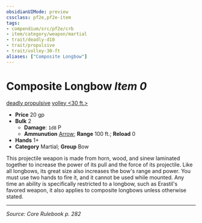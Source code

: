 ```yaml
---
obsidianUIMode: preview
cssclass: pf2e,pf2e-item
tags:
- compendium/src/pf2e/crb
- item/category/weapon/martial
- trait/deadly-d10
- trait/propulsive
- trait/volley-30-ft
aliases: ["Composite Longbow"]
---
```

# Composite Longbow *Item 0*  
[deadly <d10>](rules/traits/deadly-d10.md "Deadly Weapon Trait")  [propulsive](propulsive.md "Propulsive Weapon Trait")  [volley <30 ft.>](rules/traits/volley-30-ft.md "Volley Weapon Trait")  

- **Price** 20 gp
- **Bulk** 2
  - **Damage**: `1d8` P
  - **Ammunution** [Arrow](arrow.md); **Range** 100 ft.; **Reload** 0
- **Hands** 1+
- **Category** Martial; **Group** Bow 

This projectile weapon is made from horn, wood, and sinew laminated together to increase the power of its pull and the force of its projectile. Like all longbows, its great size also increases the bow's range and power. You must use two hands to fire it, and it cannot be used while mounted. Any time an ability is specifically restricted to a longbow, such as Erastil's favored weapon, it also applies to composite longbows unless otherwise stated.


---
*Source: Core Rulebook p. 282*